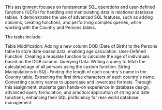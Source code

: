 This assignment focuses on fundamental SQL operations and user-defined functions (UDFs) for handling and manipulating data in relational database tables.
It demonstrates the use of advanced SQL features, such as adding columns, creating functions, and performing complex queries, while working with the Country and Persons tables.

The tasks include:

Table Modification: Adding a new column DOB (Date of Birth) to the Persons table to store date-based data, enabling age calculation.
User-Defined Function: Creating a reusable function to calculate the age of individuals based on the DOB column.
Querying Data: Writing a query to fetch the calculated age of all persons using the custom function.
String Manipulations in SQL:
Finding the length of each country's name in the Country table.
Extracting the first three characters of each country's name.
Converting country names to uppercase and lowercase formats.
Through this assignment, students gain hands-on experience in database design, advanced query formulation,
and practical application of string and date functions, enhancing their SQL proficiency for real-world database management.







